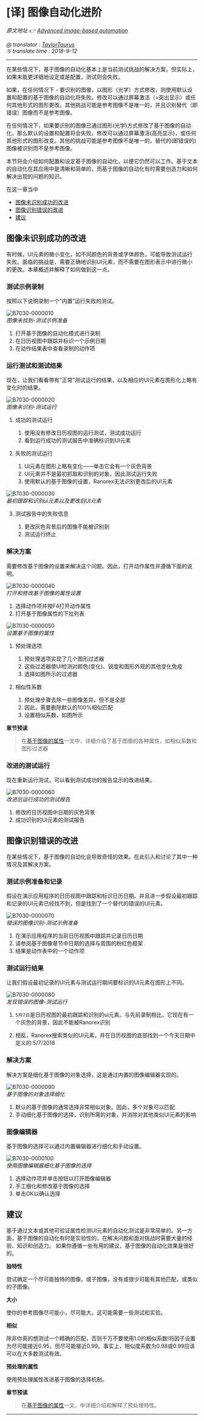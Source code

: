 # [译] 图像自动化进阶

*原文地址 👉 [Advanced image-based automation][0]*

*@ translator : [TaylorTaurus](https://github.com/taylortaurus)*    
*♋ translate time : 2018-9-12*  

---

在某些情况下，基于图像的自动化基本上是当前测试挑战的解决方案，但实际上，如果未能更详细地设定或是配置，测试则会失败。

如果，在任何情况下 - 要识别的图像，以图形（光学）方式修改，则使用默认设置和配置的基于图像的自动化将失败。修改可以通过屏幕激活（=突出显示）或任何其他形式的图形更改。其他挑战可能是参考图像不是唯一的，并且识别替代（即错误）图像而不是参考图像。

在任何情况下，如果要识别的图像已通过图形(光学)方式修改了基于图像的自动化，那么默认的设置和配置将会失败。修改可以通过屏幕激活(高亮显示)，或任何其他形式的图形改变。其他的挑战可能是参考图像不是唯一的，替代的(即错误的)图像被识别而不是参考图像。

本节将会介绍如何配置和设定基于图像的自动化，以便它仍然可以工作。基于文本的自动化在其应用中是清晰和简单的，而基于图像的自动化有时需要创造力和如何解决出现的问题的知识。

在这一章当中

- [图像未识别成功的改进](##图像未识别成功的改进)
- [图像识别错误的改进](##图像识别错误的改进)
- [建议](##建议)

## 图像未识别成功的改进

有时候，UI元素的微小变化，如不同颜色的背景或字体颜色，可能导致测试运行失败。面临的挑战是，需要正确地识别UI元素，而不需要在图形表示中进行微小的更改。本章概述并解释了如何做到这一点。

### 测试示例录制

按照以下说明录制一个“内置”运行失败的测试。

![B7030-0000010](https://gitee.com/taylortaurus/RX_UserGuide_GitBook_Picbed/raw/master/Image-basedAutomation/B7030-0000010.png)  
*图像未找到-测试示例准备*  

1. 打开基于图像的自动化模式进行录制
2. 在日历视图中跟踪并标识一个示例日期
3. 在动作结果表中查看录制的动作项

### 运行测试和测试结果

现在，让我们看看带有“正常”测试运行的结果，以及相应的UI元素在图形化上略有变化时的结果。

![B7030-0000020](https://gitee.com/taylortaurus/RX_UserGuide_GitBook_Picbed/raw/master/Image-basedAutomation/B7030-0000020.png)  
*图像未识别-测试运行*  

1. 成功的测试运行
   
    1. 使用没有修改日历视图的运行测试，测试成功运行
    2. 看到运行成功的测试报告中准确标识到UI元素
   
2. 失败的测试运行
    
    1. UI元素在图形上略有变化——单击它会有一个灰色背景
    2. UI元素并不是最初抓取和识别的对象，因此测试运行失败
    3. 使用默认的基于图像的设置，Ranorex无法识别更改后的UI元素


![B7030-0000030](https://gitee.com/taylortaurus/RX_UserGuide_GitBook_Picbed/raw/master/Image-basedAutomation/B7030-0000030.png)  
*最初跟踪和识别ui元素以及更改后UI元素*  

3. 测试报告中的失败信息
    
    1. 更改灰色背景后的图像不能被识别到
    2. 测试运行终止


### 解决方案

需要修改基于图像的设置来解决这个问题。因此，打开动作属性并遵循下面的说明。

![B7030-0000040](https://gitee.com/taylortaurus/RX_UserGuide_GitBook_Picbed/raw/master/Image-basedAutomation/B7030-0000040.png)  
*打开和修改基于图像的属性设置*  

1. 选择动作项并按F4打开动作属性
2. 打开基于图像属性的下拉列表

![B7030-0000050](https://gitee.com/taylortaurus/RX_UserGuide_GitBook_Picbed/raw/master/Image-basedAutomation/B7030-0000050.png)  
*设置基于图像的属性*  

1. 预处理选项
    
    1. 预处理选项实现了几个图形过滤器 
    2. 这些过滤器使UI检测对颜色(变化)、锐度和图形外观的其他变化免疫
    3. 选择如图所示的过滤器

2. 相似性系数

    1. 预处理步骤去除一些图像差异，但不是全部
    2. 因此，需要删除默认的100%相似匹配
    3. 设置相似系数，如图所示

**章节预读**
> 在[基于图像的属性][1]一文中，详细介绍了基于图像的各种属性，如相似系数和图形过滤器


### 改进的测试运行

现在重新运行测试，可以看到测试成功的报告显示的改进结果。

![B7030-0000060](https://gitee.com/taylortaurus/RX_UserGuide_GitBook_Picbed/raw/master/Image-basedAutomation/B7030-0000060.png)  
*改进后运行成功的测试报告*  

1. 修改的日历视图中日期的灰色背景
2. 成功识别的UI元素的测试报告

## 图像识别错误的改进  

在某些情况下，基于图像的自动化会导致奇怪的效果。在此引入和讨论了其中一种情况及其解决方案。

### 测试示例准备和记录

假设在演示应用程序的日历视图中跟踪和标识日历日期。并且进一步假设最初跟踪和记录的UI元素已经找不到，但是找到了一个替代的错误的UI元素。

![B7030-0000070](https://gitee.com/taylortaurus/RX_UserGuide_GitBook_Picbed/raw/master/Image-basedAutomation/B7030-0000070.png)  
*错误的图像识别-测试示例准备*  

1. 在演示应用程序的当前日历视图中跟踪并记录日历日期
2. 请参阅基于图像章节中日期的选择与周围的粉红色框架
3. 结果是动作表中的一个动作项


### 测试运行结果

让我们假设最初记录的UI元素与测试运行期间要标识的UI元素在图形上不同。

![B7030-0000080](https://gitee.com/taylortaurus/RX_UserGuide_GitBook_Picbed/raw/master/Image-basedAutomation/B7030-0000080.png)  
*发现错误的图像-测试运行*  

1. `5月7日`是日历视图的最初跟踪和识别的ui元素。与先前录制相比，它现在有一个灰色的背景，因此不能被Ranorex识别

2. 相反，Ranorex搜索类似的UI元素，并在日历视图的底部找到一个今天日期中定义的:5/7/2018


### 解决方案

解决方案是细化基于图像的对象选择，这是通过内置的图像编辑器实现的。

![B7030-0000090](https://gitee.com/taylortaurus/RX_UserGuide_GitBook_Picbed/raw/master/Image-basedAutomation/B7030-0000090.png)  
*基于图像的对象选择细化*  

1. 默认的基于图像的通常选择非常相似对象。因此，多个对象可以匹配
2. 手动细化基于图像的选择，识别所需的对象，并消除对其他类似UI元素的影响

### 图像编辑器

基于图像的选择可以通过内置编辑器进行细化和手动设置。

![B7030-0000100](https://gitee.com/taylortaurus/RX_UserGuide_GitBook_Picbed/raw/master/Image-basedAutomation/B7030-0000100.png)  
*使用图像编辑器细化基于图像的选择*

1. 选择动作项并单击按钮以打开图像编辑器
2. 手工细化和修改基于图像的选择
3. 单击OK以确认选择

## 建议

基于通过文本或其他可验证属性检测UI元素的自动化测试是非常简单的。另一方面，基于图像的自动化有时是实验性的，在解决问题和面对挑战时需要大量的经验、知识和创造力。
如果你遵循一些有用的建议，基于图像的自动化效果是很好的。

**独特性**

尝试确定一个尽可能独特的图像，或子图像，没有或很少可能有其他匹配，或类似的子图像。

**大小**

使你的参考图像尽可能小，尽可能大。这可能需要一些测试和实验。

**相似**

除非你真的想测试一个精确的匹配，否则千万不要使用1.0的相似系数!将因子设置为尽可能接近0.95，但尽可能接近0.99。事实上，相似度系数为0.98或0.99应该可以在大多数测试有效。

**预处理的属性**

使用预处理属性改进基于图像的选择机制。

**章节预读**  
> 在[基于图像的属性][1]一文，中详细介绍和解释了预处理特性。

****

[0]: https://www.ranorex.com/help/latest/ranorex-studio-advanced/image-based-automation/advanced-image-based-automation/
[1]: https://www.ranorex.com/help/latest/ranorex-studio-advanced/image-based-automation/image-based-properties/
